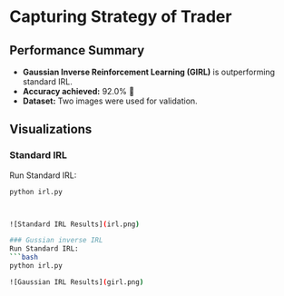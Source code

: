 # Capturing Strategy of Trader

## Performance Summary

- **Gaussian Inverse Reinforcement Learning (GIRL)** is outperforming standard IRL.
- **Accuracy achieved:** 92.0% 🎯
- **Dataset:** Two images were used for validation.

## Visualizations

### Standard IRL
Run Standard IRL:
```bash
python irl.py



![Standard IRL Results](irl.png)

### Gussian inverse IRL
Run Standard IRL:
```bash
python irl.py

![Gaussian IRL Results](girl.png)




